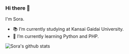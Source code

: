 ### Hi there 👋

I'm Sora.

- 📚 I’m currently studying at Kansai Gaidai University.
- 🌱 I’m currently learning Python and PHP.

![Sora's github stats](https://github-readme-stats.vercel.app/api?username=Sora1269)

